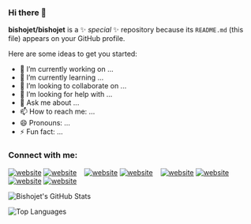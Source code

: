 ### Hi there 👋


**bishojet/bishojet** is a ✨ _special_ ✨ repository because its `README.md` (this file) appears on your GitHub profile.

Here are some ideas to get you started:

- 🔭 I’m currently working on ...
- 🌱 I’m currently learning ...
- 👯 I’m looking to collaborate on ...
- 🤔 I’m looking for help with ...
- 💬 Ask me about ...
- 📫 How to reach me: ...
- 😄 Pronouns: ...
- ⚡ Fun fact: ...



### Connect with me:

[![website](./img/globe-light.svg)](https://bishojet.me#gh-light-mode-only)
[![website](./img/globe-dark.svg)](https://bishojet.me#gh-dark-mode-only)
&nbsp;&nbsp;
[![website](./img/twitter-light.svg)](https://twitter.com/bishojetdhaka#gh-light-mode-only)
[![website](./img/twitter-dark.svg)](https://twitter.com/bishojetdhaka#gh-dark-mode-only)
&nbsp;&nbsp;
[![website](./img/linkedin-light.svg)](https://linkedin.com/in/bishojetchandranath#gh-light-mode-only)
[![website](./img/linkedin-dark.svg)](https://linkedin.com/in/bishojetchandranath#gh-dark-mode-only)
&nbsp;&nbsp;
[![website](./img/instagram-light.svg)](https://instagram.com/bishojetchandranath#gh-light-mode-only)
[![website](./img/instagram-dark.svg)](https://instagram.com/bishojetchandranath#gh-dark-mode-only)


![Bishojet's GitHub Stats](https://github-readme-stats.vercel.app/api?username=bishojet&show_icons=true&theme=radical)

![Top Languages](https://github-readme-stats.vercel.app/api/top-langs/?username=bishojet&show_icons=true&theme=radical)





